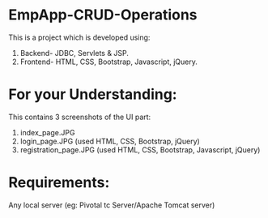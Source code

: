 # EmpApp-CRUD-Operations
This is a project which is developed using:
1. Backend- JDBC, Servlets & JSP.
2. Frontend- HTML, CSS, Bootstrap, Javascript, jQuery.

# For your Understanding:
This contains 3 screenshots of the UI part:
1. index_page.JPG
2. login_page.JPG (used HTML, CSS, Bootstrap, jQuery)
3. registration_page.JPG (used HTML, CSS, Bootstrap, Javascript, jQuery)

# Requirements:
Any local server (eg: Pivotal tc Server/Apache Tomcat server)
